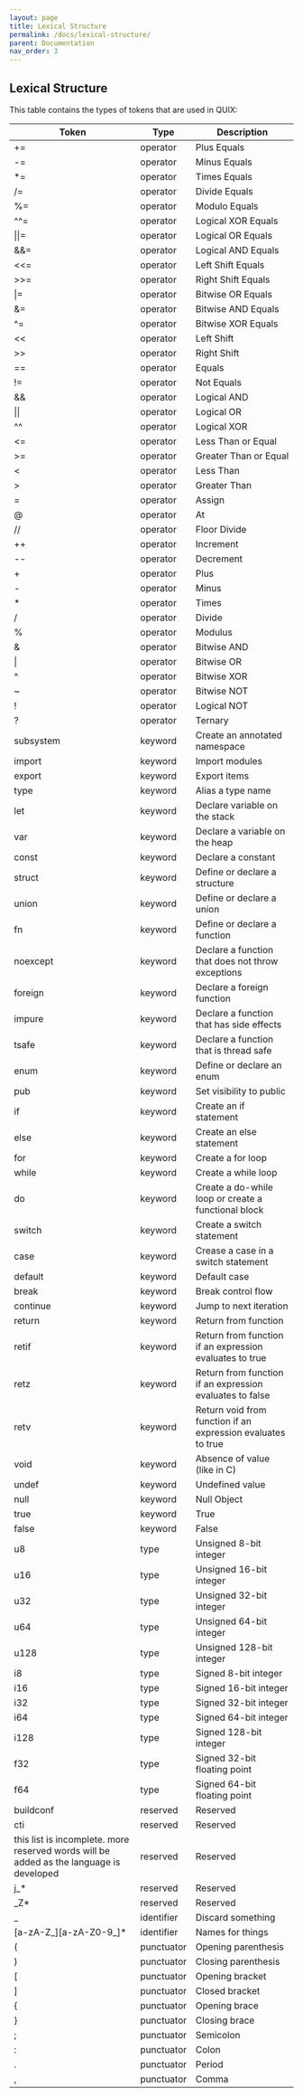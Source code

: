 ```yaml
---
layout: page
title: Lexical Structure
permalink: /docs/lexical-structure/
parent: Documentation
nav_order: 3
---
```


Lexical Structure
---

This table contains the types of tokens that are used in QUIX:

| Token | Type | Description |
| ---- | ---- | ---- |
| += | operator | Plus Equals |
| -= | operator | Minus Equals |
| \*= | operator | Times Equals |
| /= | operator | Divide Equals |
| %= | operator | Modulo Equals |
| ^^= | operator | Logical XOR Equals |
| \|\|= | operator | Logical OR Equals |
| &&= | operator | Logical AND Equals |
| <<= | operator | Left Shift Equals |
| >>= | operator | Right Shift Equals |
| \|= | operator | Bitwise OR Equals |
| &= | operator | Bitwise AND Equals |
| ^= | operator | Bitwise XOR Equals |
| << | operator | Left Shift |
| >> | operator | Right Shift |
| == | operator | Equals |
| != | operator | Not Equals |
| && | operator | Logical AND |
| \|\| | operator | Logical OR |
| ^^ | operator | Logical XOR |
| <= | operator | Less Than or Equal |
| >= | operator | Greater Than or Equal |
| < | operator | Less Than |
| > | operator | Greater Than |
| = | operator | Assign |
| @ | operator | At |
| // | operator | Floor Divide |
| ++ | operator | Increment |
| -- | operator | Decrement |
| + | operator | Plus |
| - | operator | Minus |
| \* | operator | Times |
| / | operator | Divide |
| % | operator | Modulus |
| & | operator | Bitwise AND |
| \| | operator | Bitwise OR |
| ^ | operator | Bitwise XOR |
| ~ | operator | Bitwise NOT |
| ! | operator | Logical NOT |
| ? | operator | Ternary |
| subsystem | keyword | Create an annotated namespace |
| import | keyword | Import modules |
| export | keyword | Export items |
| type | keyword | Alias a type name |
| let | keyword | Declare variable on the stack |
| var | keyword | Declare a variable on the heap |
| const | keyword | Declare a constant |
| struct | keyword | Define or declare a structure |
| union | keyword | Define or declare a union |
| fn | keyword | Define or declare a function |
| noexcept | keyword | Declare a function that does not throw exceptions |
| foreign | keyword | Declare a foreign function |
| impure | keyword | Declare a function that has side effects |
| tsafe | keyword | Declare a function that is thread safe |
| enum | keyword | Define or declare an enum |
| pub | keyword | Set visibility to public |
| if | keyword | Create an if statement |
| else | keyword | Create an else statement |
| for | keyword | Create a for loop |
| while | keyword | Create a while loop |
| do | keyword | Create a do-while loop or create a functional block |
| switch | keyword | Create a switch statement |
| case | keyword | Crease a case in a switch statement |
| default | keyword | Default case |
| break | keyword | Break control flow |
| continue | keyword | Jump to next iteration |
| return | keyword | Return from function |
| retif | keyword | Return from function if an expression evaluates to true |
| retz | keyword | Return from function if an expression evaluates to false |
| retv | keyword | Return void from function if an expression evaluates to true |
| void | keyword | Absence of value (like in C) |
| undef | keyword | Undefined value |
| null | keyword | Null Object |
| true | keyword | True |
| false | keyword | False |
| u8 | type | Unsigned 8-bit integer |
| u16 | type | Unsigned 16-bit integer |
| u32 | type | Unsigned 32-bit integer |
| u64 | type | Unsigned 64-bit integer |
| u128 | type | Unsigned 128-bit integer |
| i8 | type | Signed 8-bit integer |
| i16 | type | Signed 16-bit integer |
| i32 | type | Signed 32-bit integer |
| i64 | type | Signed 64-bit integer |
| i128 | type | Signed 128-bit integer |
| f32 | type | Signed 32-bit floating point |
| f64 | type | Signed 64-bit floating point |
| buildconf | reserved | Reserved |
| cti | reserved | Reserved |
| this list is incomplete. more reserved words will be added as the language is developed | reserved | Reserved |
| j_* | reserved | Reserved |
| _Z* | reserved | Reserved |
| _ | identifier | Discard something |
| \[a-zA-Z_]\[a-zA-Z0-9_]* | identifier | Names for things |
| ( | punctuator | Opening parenthesis |
| ) | punctuator | Closing  parenthesis |
| \[ | punctuator | Opening bracket |
| ] | punctuator | Closed bracket |
| { | punctuator | Opening brace |
| } | punctuator | Closing brace |
| ; | punctuator | Semicolon |
| : | punctuator | Colon |
| . | punctuator | Period |
| , | punctuator | Comma |
